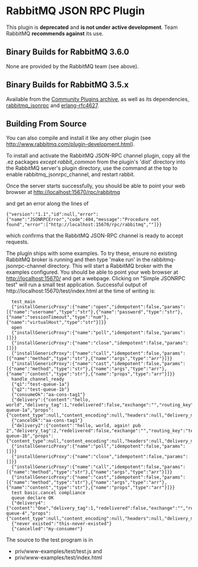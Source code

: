 # RabbitMQ JSON RPC Plugin

This plugin is **deprecated** and **is not under active development**. Team RabbitMQ **recommends
against** its use.

## Binary Builds for RabbitMQ 3.6.0

None are provided by the RabbitMQ team (see above).

## Binary Builds for RabbitMQ 3.5.x

Available from the [Community Plugins archive](http://www.rabbitmq.com/community-plugins/),
as well as its dependencies, [rabbitmq_jsonrpc](http://www.rabbitmq.com/community-plugins/v3.5.x/rabbitmq_jsonrpc-3.5.x-c34cb475.ez) and [erlang-rfc4627](http://www.rabbitmq.com/community-plugins/v3.5.x/rfc4627_jsonrpc-3.5.x-git5e67120.ez).

## Building From Source

You can also compile and install it like any other plugin (see
http://www.rabbitmq.com/plugin-development.html).

To install and activate the RabbitMQ JSON-RPC channel plugin, copy all
the .ez packages *except rabbit_common* from the plugin's 'dist'
directory into the RabbitMQ server's plugin directory, use the command
at the top to enable rabbitmq_jsonrpc_channel, and restart rabbit.

Once the server starts successfully, you should be able to point your
web browser at [http://localhost:15670/rpc/rabbitmq](http://localhost:15670/rpc/rabbitmq)

and get an error along the lines of

```
{"version":"1.1","id":null,"error":{"name":"JSONRPCError","code":404,"message":"Procedure not found","error":["http://localhost:15670/rpc/rabbitmq",""]}}
```

which confirms that the RabbitMQ JSON-RPC channel is ready to accept
requests.


The plugin ships with some examples. To try these, ensure no existing
RabbitMQ broker is running and then type 'make run' in the
rabbitmq-jsonrpc-channel directory. This will start a RabbitMQ broker
with the examples configured. You should be able to point your web
browser at [http://localhost:15670/](http://localhost:15670/)
and get a webpage. Clicking on "Simple JSONRPC test" will run a small
test application. Successful output of http://localhost:15670/test/index.html
at the time of writing is:

```
  test_main
  {"installGenericProxy":{"name":"open","idempotent":false,"params":[{"name":"username","type":"str"},{"name":"password","type":"str"},{"name":"sessionTimeout","type":"num"},{"name":"virtualHost","type":"str"}]}}
  open
  {"installGenericProxy":{"name":"poll","idempotent":false,"params":[]}}
  {"installGenericProxy":{"name":"close","idempotent":false,"params":[]}}
  {"installGenericProxy":{"name":"call","idempotent":false,"params":[{"name":"method","type":"str"},{"name":"args","type":"arr"}]}}
  {"installGenericProxy":{"name":"cast","idempotent":false,"params":[{"name":"method","type":"str"},{"name":"args","type":"arr"},{"name":"content","type":"str"},{"name":"props","type":"arr"}]}}
  handle_channel_ready
  {"q1":"test-queue-1a"}
  {"q2":"test-queue-1b"}
  {"consumeOk":"aa-cons-tag1"}
  {"delivery":{"content":"hello, world","delivery_tag":1,"redelivered":false,"exchange":"","routing_key":"test-queue-1a","props":{"content_type":null,"content_encoding":null,"headers":null,"delivery_mode":null,"priority":null,"correlation_id":null,"reply_to":null,"expiration":null,"message_id":null,"timestamp":null,"type":null,"user_id":null,"app_id":null,"cluster_id":null}}}
  {"cancelOk":"aa-cons-tag1"}
  {"delivery2":{"content":"hello, world, again! pub 2","delivery_tag":2,"redelivered":false,"exchange":"","routing_key":"test-queue-1b","props":{"content_type":null,"content_encoding":null,"headers":null,"delivery_mode":null,"priority":null,"correlation_id":null,"reply_to":"something22","expiration":null,"message_id":null,"timestamp":null,"type":null,"user_id":null,"app_id":null,"cluster_id":null}}}
  {"installGenericProxy":{"name":"poll","idempotent":false,"params":[]}}
  {"installGenericProxy":{"name":"close","idempotent":false,"params":[]}}
  {"installGenericProxy":{"name":"call","idempotent":false,"params":[{"name":"method","type":"str"},{"name":"args","type":"arr"}]}}
  {"installGenericProxy":{"name":"cast","idempotent":false,"params":[{"name":"method","type":"str"},{"name":"args","type":"arr"},{"name":"content","type":"str"},{"name":"props","type":"arr"}]}}
  test basic.cancel compliance
  queue declare OK
  {"delivery4":{"content":"One","delivery_tag":1,"redelivered":false,"exchange":"","routing_key":"test-queue-4","props":{"content_type":null,"content_encoding":null,"headers":null,"delivery_mode":null,"priority":null,"correlation_id":null,"reply_to":null,"expiration":null,"message_id":null,"timestamp":null,"type":null,"user_id":null,"app_id":null,"cluster_id":null}}}
  {"never existed":"this-never-existed"}
  {"cancelled":"my-consumer"}
```

The source to the test program is in

 * priv/www-examples/test/test.js and
 * priv/www-examples/test/index.html
